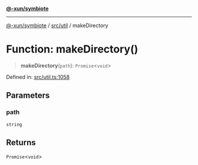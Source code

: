 [**@-xun/symbiote**](../../../README.md)

***

[@-xun/symbiote](../../../README.md) / [src/util](../README.md) / makeDirectory

# Function: makeDirectory()

> **makeDirectory**(`path`): `Promise`\<`void`\>

Defined in: [src/util.ts:1058](https://github.com/Xunnamius/symbiote/blob/93db40a191a3211953c897ee68551b6408725320/src/util.ts#L1058)

## Parameters

### path

`string`

## Returns

`Promise`\<`void`\>
